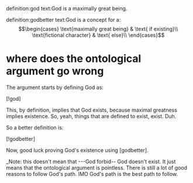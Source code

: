 definition:god
text:God is a maximally great being.

definition:godbetter
text:God is a concept for a:
$$\begin{cases}
\text{maximally great being} & \text{ if existing}\\
\text{fictional character} & \text{ else}\\
\end{cases}$$

# where does the ontological argument go wrong

The argument starts by defining God as:

[!god]

This, by definition, implies that God exists, because maximal greatness implies
existence.  So, yeah, things that are defined to exist, exist.  Duh.

So a better definition is:

[!godbetter]

Now, good luck proving God's existence using [godbetter].

_Note: this doesn't mean that ---God forbid-- God doesn't exist.  It just means
that the ontological argument is pointless.  There is still a lot of good
reasons to follow God's path.  IMO God's path is the best path to follow.
